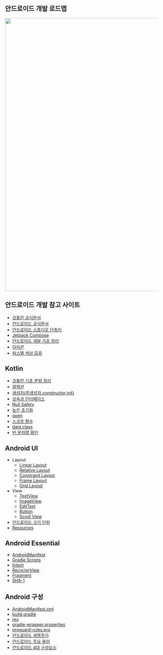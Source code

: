 ## 안드로이드 개발 로드맵
<p align='center'><img src="https://roadmap.sh/roadmaps/android/roadmap.svg" width=700 height=900/></p>

## 안드로이드 개발 참고 사이트
* [코틀린 공식문서](https://developer.android.com/kotlin/style-guide?hl=ko)
* [안드로이드 공식문서](https://developer.android.com)
* [안드로이드 스튜디오 단축키](https://developer.android.com/studio/intro/keyboard-shortcuts?hl=ko)
* [Jetpack Compose](https://developer.android.com/jetpack/compose/documentation)
* [안드로이드 개발 기초 정리](https://kairo96.gitbooks.io/android/content/ch2.1.html)
* [아이콘](https://www.flaticon.com/kr/)
* [파스텔 색상 모음](https://flatuicolors.com)

## Kotlin
* [코틀린 기초 문법 정리](https://github.com/kang9366/Android_Study/wiki/코틀린-문법-정리)
* [컬렉션]()
* [생성자(주생성자,constructor,init)]()
* [상속과 인터페이스](https://velog.io/@kang9366/코틀린-상속과-인터페이스)
* [Null Safety](https://velog.io/@kang9366/Null-Safety)
* [늦은 초기화](https://kang9366.tistory.com/57)
* [open](https://kang9366.tistory.com/116)
* [스코프 함수](https://kang9366.tistory.com/108)
* [data class](https://kang9366.tistory.com/123)
* [빈 문자열 확인](https://kang9366.tistory.com/58)

## Android UI
* Layout
  * [Linear Layout](https://kang9366.tistory.com/117)
  * [Relative Layout](https://kang9366.tistory.com/118)
  * [Constraint Layout]()
  * [Frame Layout]() 
  * [Grid Layout]()
* View
  * [TextView](https://velog.io/@kang9366/View-click-effect)
  * [ImageView](https://velog.io/@kang9366/Title-baraction-bar-제거)
  * [EditText](https://velog.io/@kang9366/액티비티-전환)
  * [Button](https://velog.io/@kang9366/뒤로가기-두번-눌러서-앱-종료)
  * [Scroll View](https://velog.io/@kang9366/안드로이드-4대-구성요소)
* [안드로이드 크기 단위](https://velog.io/@kang9366/AndroidManifest.xml)
* [Resources](https://velog.io/@kang9366/디버그-서명-인증서-SHA-1-확인)

## Android Essential
* [AndroidManifest](https://velog.io/@kang9366/길이-단위)
* [Gradle Scripts](https://velog.io/@kang9366/xml-함수)
* [Intent](https://kang9366.tistory.com/51?category=1284760)
* [RecyclerView](https://kang9366.tistory.com/114)
* [Fragment](https://kang9366.tistory.com/55)
* [SHA-1](https://kang9366.tistory.com/48)

## Android 구성
* [AndroidManifest.xml](https://kang9366.tistory.com/23?category=1284760)
* [build.gradle]()
* [res]()
* [gradle-wrapper.properties]()
* [proguard-rules.pro]()
* [안드로이드 생명주기]()
* [안드로이드 주요 용어]()
* [안드로이드 4대 구성요소](https://velog.io/@kang9366/안드로이드-4대-구성요소)
